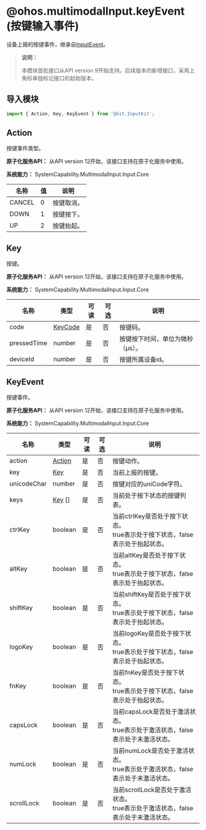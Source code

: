 # @ohos.multimodalInput.keyEvent (按键输入事件)

设备上报的按键事件，继承自[InputEvent](js-apis-inputevent.md)。

> **说明：**
>
> 本模块首批接口从API version 9开始支持。后续版本的新增接口，采用上角标单独标记接口的起始版本。

## 导入模块

```js
import { Action, Key, KeyEvent } from '@kit.InputKit';
```

## Action

按键事件类型。

**原子化服务API：** 从API version 12开始，该接口支持在原子化服务中使用。

**系统能力：** SystemCapability.MultimodalInput.Input.Core

| 名称   | 值  | 说明     |
| ------ | ------- | -------- |
| CANCEL | 0    | 按键取消。 |
| DOWN   | 1    | 按键按下。 |
| UP     | 2    | 按键抬起。 |

## Key

按键。

**原子化服务API：** 从API version 12开始，该接口支持在原子化服务中使用。

**系统能力：** SystemCapability.MultimodalInput.Input.Core

| 名称        | 类型 | 可读 | 可选 | 说明           |
| ----------- | -------- | ---- | ---- | -------------- |
| code        | [KeyCode](js-apis-keycode.md#keycode)  | 是   | 否   | 按键码。         |
| pressedTime | number   | 是   | 否   | 按键按下时间，单位为微秒（μs）。 |
| deviceId    | number   | 是   | 否   | 按键所属设备id。   |

## KeyEvent

按键事件。

**原子化服务API：** 从API version 12开始，该接口支持在原子化服务中使用。

**系统能力：** SystemCapability.MultimodalInput.Input.Core

| 名称        | 类型 | 可读 | 可选 | 说明                           |
| ----------- | -------- | ---- | ---- | ------------------------------ |
| action      | [Action](#action)   | 是   | 否   | 按键动作。                       |
| key         | [Key](#key)      | 是   | 否   | 当前上报的按键。             |
| unicodeChar | number   | 是   | 否   | 按键对应的uniCode字符。          |
| keys        | [Key](#key) []    | 是   | 否   | 当前处于按下状态的按键列表。     |
| ctrlKey     | boolean  | 是   | 否   | 当前ctrlKey是否处于按下状态。 <br/>true表示处于按下状态，false表示处于抬起状态。 |
| altKey      | boolean  | 是   | 否   | 当前altKey是否处于按下状态。 <br/>true表示处于按下状态，false表示处于抬起状态。     |
| shiftKey    | boolean  | 是   | 否   | 当前shiftKey是否处于按下状态。 <br/>true表示处于按下状态，false表示处于抬起状态。   |
| logoKey     | boolean  | 是   | 否   | 当前logoKey是否处于按下状态。 <br/>true表示处于按下状态，false表示处于抬起状态。    |
| fnKey       | boolean  | 是   | 否   | 当前fnKey是否处于按下状态。 <br/>true表示处于按下状态，false表示处于抬起状态。      |
| capsLock    | boolean  | 是   | 否   | 当前capsLock是否处于激活状态。 <br/>true表示处于激活状态，false表示处于未激活状态。   |
| numLock     | boolean  | 是   | 否   | 当前numLock是否处于激活状态。 <br/>true表示处于激活状态，false表示处于未激活状态。    |
| scrollLock  | boolean  | 是   | 否   | 当前scrollLock是否处于激活状态。 <br/>true表示处于激活状态，false表示处于未激活状态。 |

